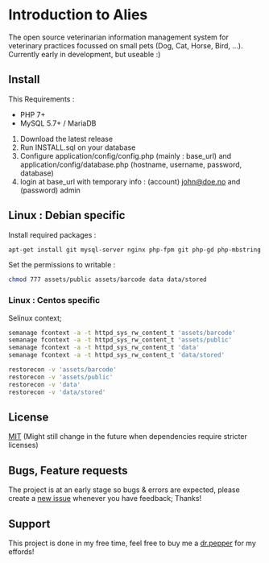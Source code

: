 # Introduction to Alies
The open source veterinarian information management system for veterinary practices focussed on small pets (Dog, Cat, Horse, Bird, ...). Currently early in development, but useable :) 

## Install
This 
Requirements : 
- PHP 7+
- MySQL 5.7+ / MariaDB

1) Download the latest release
2) Run INSTALL.sql on your database 
3) Configure application/config/config.php (mainly : base_url) and application/config/database.php (hostname, username, password, database)
4) login at base_url with temporary info : (account) john@doe.no and (password) admin

## Linux : Debian specific
Install required packages :
```sh
apt-get install git mysql-server nginx php-fpm git php-gd php-mbstring php7.2-xml
```
Set the permissions to writable :
```sh
chmod 777 assets/public assets/barcode data data/stored
```
### Linux : Centos specific
Selinux context;
```sh
semanage fcontext -a -t httpd_sys_rw_content_t 'assets/barcode'
semanage fcontext -a -t httpd_sys_rw_content_t 'assets/public'
semanage fcontext -a -t httpd_sys_rw_content_t 'data'
semanage fcontext -a -t httpd_sys_rw_content_t 'data/stored'

restorecon -v 'assets/barcode'
restorecon -v 'assets/public'
restorecon -v 'data'
restorecon -v 'data/stored'
```
## License
[MIT](https://github.com/svennd/alies/blob/master/license.md)
(Might still change in the future when dependencies require stricter licenses)

## Bugs, Feature requests
The project is at an early stage so bugs & errors are expected, please create a [new issue](https://github.com/svennd/alies/issues/new) whenever you have feedback; Thanks!

## Support
This project is done in my free time, feel free to buy me a [dr.pepper](https://www.buymeacoffee.com/SvennD) for my effords!
